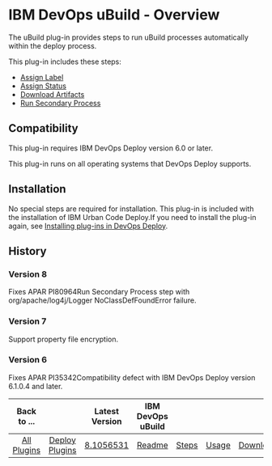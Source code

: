 
# IBM DevOps uBuild - Overview

The uBuild plug-in provides steps to run uBuild processes automatically within the deploy process.

This plug-in includes these steps:

* [Assign Label](#assign_label)
* [Assign Status](#assign_status)
* [Download Artifacts](#download_artifacts)
* [Run Secondary Process](#run_secondary_process)

## Compatibility

This plug-in requires IBM DevOps Deploy version 6.0 or later.

This plug-in runs on all operating systems that DevOps Deploy supports.

## Installation

No special steps are required for installation. This plug-in is included with the installation of IBM Urban Code Deploy.If you need to install the plug-in again, see [Installing plug-ins in DevOps Deploy](https://community.ibm.com/community/user/wasdevops/blogs/laurel-dickson-bull1/2022/06/13/install-plugins "Installing plug-ins in DevOps Deploy").

## History

### Version 8

Fixes APAR PI80964Run Secondary Process step with org/apache/log4j/Logger NoClassDefFoundError failure.

### Version 7

Support property file encryption.

### Version 6

Fixes APAR PI35342Compatibility defect with IBM DevOps Deploy version 6.1.0.4 and later.


|Back to ...||Latest Version|IBM DevOps uBuild ||||
| :---: | :---: | :---: | :---: | :---: | :---: | :---: |
|[All Plugins](../../index.md)|[Deploy Plugins](../README.md)|[8.1056531](https://raw.githubusercontent.com/UrbanCode/IBM-UCD-PLUGINS/main/files/uBuild/uBuild-8.1056531.zip)|[Readme](README.md)|[Steps](steps.md)|[Usage](usage.md)|[Downloads](downloads.md)|
